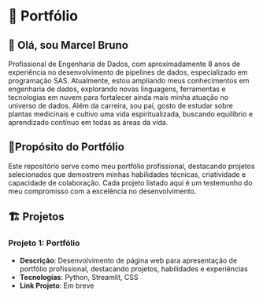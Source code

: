 # 📑 Portfólio

## 👋 Olá, sou Marcel Bruno
Profissional de Engenharia de Dados, com aproximadamente 8 anos de experiência no desenvolvimento de pipelines de dados, especializado em programação SAS. Atualmente, estou ampliando meus conhecimentos em engenharia de dados, explorando novas linguagens, ferramentas e tecnologias em nuvem para fortalecer ainda mais minha atuação no universo de dados. Além da carreira, sou pai, gosto de estudar sobre plantas medicinais e cultivo uma vida espiritualizada, buscando equilíbrio e aprendizado contínuo em todas as áreas da vida.

## 🎯Propósito do Portfólio
Este repositório serve como meu portfólio profissional, destacando projetos selecionados que demostrem minhas habilidades técnicas, criatividade e capacidade de colaboração. Cada projeto listado aqui é um testemunho do meu compromisso com a excelência no desenvolvimento.

## 🏗️ Projetos

### Projeto 1: Portfólio
- **Descrição**: Desenvolvimento de página web para apresentação de portfólio profissional, destacando projetos, habilidades e experiências
- **Tecnologias**: Python, Streamlit, CSS
- **Link Projeto**: Em breve